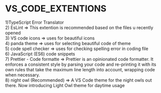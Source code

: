 # VS_CODE_EXTENTIONS
1)TypeScript Error Translator <br/>
2) EsLint => This extention is recommended based on the files u recently opened<br/>
3) VS code icons => uses for beautiful icons <br/>
4) panda theme => uses for selecting  beautiful code of theme <br/>
5) code spell checker => uses for checking spelling error in coding file <br/>
6) JavaScript (ES6) code snippets <br/>
7) Prettier - Code formatte => Prettier is an opinionated code formatter. It enforces a consistent style by parsing your code and re-printing it with its own rules that take the maximum line length into account, wrapping code when necessary. <br/>
8) night owl (Recommended) => A VS Code theme for the night owls out there. Now introducing Light Owl theme for daytime usage <br/>
